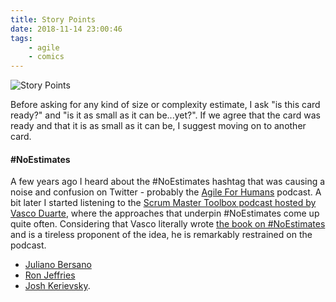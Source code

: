 ```yaml
---
title: Story Points
date: 2018-11-14 23:00:46
tags:
	- agile
	- comics
---
```


![Story Points](/images/story-points.jpg)

Before asking for any kind of size or complexity estimate, I ask "is this card ready?" and "is it as small as it can be...yet?". If we agree that the card was ready and that it is as small as it can be, I suggest moving on to another card.

#### #NoEstimates

A few years ago I heard about the #NoEstimates hashtag that was causing a noise and confusion on Twitter - probably the [Agile For Humans](https://ryanripley.com/agile-for-humans/) podcast. A bit later I started listening to the [Scrum Master Toolbox podcast hosted by Vasco Duarte](https://scrum-master-toolbox.org/), where the approaches that underpin #NoEstimates come up quite often. Considering that Vasco literally wrote [the book on #NoEstimates](https://www.goodreads.com/book/show/30650836-noestimates) and is a tireless proponent of the idea, he is remarkably restrained on the podcast.

-   [Juliano Bersano](https://www.thoughtworks.com/insights/blog/using-points-not-point)
-   [Ron Jeffries](https://ronjeffries.com/xprog/articles/the-noestimates-movement/)
-   [Josh Kerievsky](https://www.industriallogic.com/blog/stop-using-story-points/).
